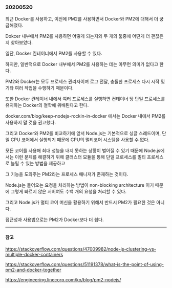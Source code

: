 ### 20200520

최근 Docker를 사용하고, 이전에 PM2를 사용하면서 Docker와 PM2에 대해서 더 궁금해졌다.

Dokcer 내부에서 PM2를 사용하면 어떻게 되는지와 두 개의 툴중에 어떤게 더 괜찮은지 찾아보았다.

일단, Docker 컨테이너에서 PM2를 사용할 수 있다.

하지만, 일반적으로 Docker 내부에서 PM2를 사용하는 데는 아무런 의미가 없다고 한다.

PM2와 Docker는 모두 프로세스 관리자이며 로그 전달, 충돌한 프로세스 다시 시작 및 기타 여러 작업을 수행하기 때문이다.

또한 Docker 컨테이너 내에서 여러 프로세스를 실행하면 컨테이너 당 단일 프로세스를 유지하는 Docker의 철학에 위배된다고 한다.

docker.com/blog/keep-nodejs-rockin-in-docker 에서는 Docker 내에서 PM2를 사용하지 말 것을 권고했다.

그리고 Docker와 PM2를 비교하기에 앞서 Node.js는 기본적으로 싱글 스레드이며, 단일 CPU 코어에서 실행되기 때문에 CPU의 멀티코어 시스템을 사용할 수 없다.

모든 코어를 사용해 최대 성능을 내지 못하는 상황이 벌어질 수 있기 때문에 Node.js에서는 이런 문제를 해결하기 위해 클러스터 모듈을 통해 단일 프로세스를 멀티 프로세스로 늘릴 수 있는 방법을 제공하고

그 기능을 도와주는 PM2라는 프로세스 매니저가 존재하는 것이다.

Node.js는 들어오는 요청을 처리하는 방법이 non-blocking architecture 이기 때문에 그렇게 빠르지 않은 서버여도 수백 개의 요청을 처리할 수 있다.

그리고 Node.js가 멀티 코어 머신을 활용하기 위해서 반드시 PM2가 필요한 것은 아니다.

접근성과 사용법으로는 PM2가 Docker보다 더 쉽다.

---
#### 참고

https://stackoverflow.com/questions/47009982/node-js-clustering-vs-multiple-docker-containers

https://stackoverflow.com/questions/51191378/what-is-the-point-of-using-pm2-and-docker-together

https://engineering.linecorp.com/ko/blog/pm2-nodejs/